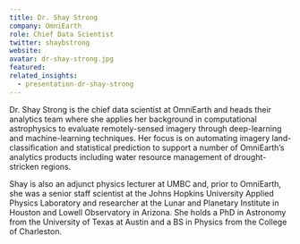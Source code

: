 ```yaml
---
title: Dr. Shay Strong
company: OmniEarth
role: Chief Data Scientist
twitter: shaybstrong
website: 
avatar: dr-shay-strong.jpg
featured:
related_insights:
  - presentation-dr-shay-strong
---
```

Dr. Shay Strong is the chief data scientist at OmniEarth and heads their analytics team where she applies her background in computational astrophysics to evaluate remotely-sensed imagery through deep-learning and machine-learning techniques. Her focus is on automating imagery land-classification and statistical prediction to support a number of OmniEarth’s analytics products including water resource management of drought-stricken regions. 

Shay is also an adjunct physics lecturer at UMBC and, prior to OmniEarth, she was a senior staff scientist at the Johns Hopkins University Applied Physics Laboratory and researcher at the Lunar and Planetary Institute in Houston and Lowell Observatory in Arizona. She holds a PhD in Astronomy from the University of Texas at Austin and a BS in Physics from the College of Charleston.